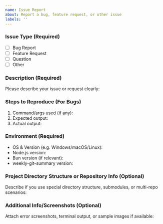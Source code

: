 ```yaml
---
name: Issue Report
about: Report a bug, feature request, or other issue
labels: ''
---
```


### Issue Type (Required)
- [ ] Bug Report
- [ ] Feature Request
- [ ] Question
- [ ] Other

### Description (Required)
Please describe your issue or request clearly:

### Steps to Reproduce (For Bugs)
1. Command/args used (if any):
2. Expected output:
3. Actual output:

### Environment (Required)
- OS & Version (e.g. Windows/macOS/Linux):
- Node.js version:
- Bun version (if relevant):
- weekly-git-summary version:

### Project Directory Structure or Repository Info (Optional)
Describe if you use special directory structure, submodules, or multi-repo scenarios:

### Additional Info/Screenshots (Optional)
Attach error screenshots, terminal output, or sample images if available: